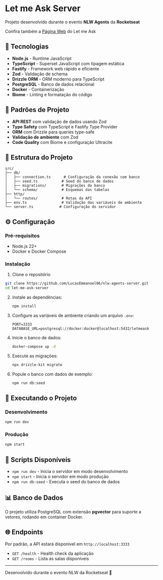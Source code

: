 # Let me Ask Server

Projeto desenvolvido durante o evento **NLW Agents** da **Rocketseat** 

Confira também a [Página Web](https://github.com/LucasEmmanoel06/nlw-agents-web) do Let me Ask

## 🚀 Tecnologias

- **Node.js** - Runtime JavaScript
- **TypeScript** - Superset JavaScript com tipagem estática
- **Fastify** - Framework web rápido e eficiente
- **Zod** - Validação de schema
- **Drizzle ORM** - ORM moderno para TypeScript
- **PostgreSQL** - Banco de dados relacional
- **Docker** - Containerização
- **Biome** - Linting e formatação do código

## 📝 Padrões de Projeto

- **API REST** com validação de dados usando Zod
- **Type Safety** com TypeScript e Fastify Type Provider
- **ORM** com Drizzle para queries type-safe
- **Validação de ambiente** com Zod
- **Code Quality** com Biome e configuração Ultracite

## 📁 Estrutura do Projeto

```
src/
├── db/
│   ├── connection.ts      # Configuração da conexão com banco
│   ├── seed.ts           # Seed do banco de dados
│   ├── migrations/       # Migrações do banco
│   └── schema/           # Esquemas das tabelas
├── http/
│   └── routes/           # Rotas da API
├── env.ts                # Validação das variáveis de ambiente
└── server.ts            # Configuração do servidor
```

## ⚙️ Configuração

### Pré-requisitos

- Node.js 22+
- Docker e Docker Compose

### Instalação

1. Clone o repositório
  ```bash
  git clone https://github.com/LucasEmmanoel06/nlw-agents-server.git
  cd let-me-ask-server
  ```

2. Instale as dependências:
   ```bash
   npm install
   ```

3. Configure as variáveis de ambiente criando um arquivo `.env`:
   ```
   PORT=3333
   DATABASE_URL=postgresql://docker:docker@localhost:5432/letmeask
   ```

4. Inicie o banco de dados:
   ```bash
   docker-compose up -d
   ```

5. Execute as migrações:
   ```bash
   npx drizzle-kit migrate
   ```

6. Popule o banco com dados de exemplo:
   ```bash
   npm run db:seed
   ```

## 🏃 Executando o Projeto

### Desenvolvimento
```bash
npm run dev
```

### Produção
```bash
npm start
```

## 🔧 Scripts Disponíveis

- `npm run dev` - Inicia o servidor em modo desenvolvimento
- `npm start` - Inicia o servidor em modo produção
- `npm run db:seed` - Executa o seed do banco de dados

## 📊 Banco de Dados

O projeto utiliza PostgreSQL com extensão **pgvector** para suporte a vetores, rodando em container Docker.

## 🌐 Endpoints

Por padrão, a API estará disponivel em `http://localhost:3333`

- `GET /health` - Health check da aplicação
- `GET /rooms` - Lista as salas disponíveis

---

Desenvolvido durante o evento NLW da Rocketseat 🚀

